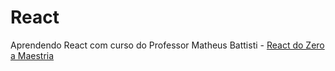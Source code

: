 # React

Aprendendo React com curso do Professor Matheus Battisti - [React do Zero a Maestria](https://www.udemy.com/course/react-do-zero-a-maestria-c-hooks-router-api-projetos)
